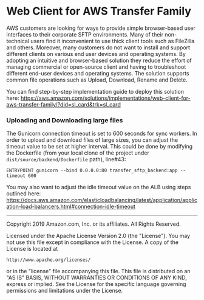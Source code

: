 # Web Client for AWS Transfer Family
AWS customers are looking for ways to provide simple browser-based user interfaces to their corporate SFTP environments. Many of their non-technical users find it inconvenient to use thick client tools such as FileZilla and others. Moreover, many customers do not want to install and support different clients on various end user devices and operating systems. By adopting an intuitive and browser-based solution they reduce the effort of managing commercial or open-source client and having to troubleshoot different end-user devices and operating systems. 
The solution supports common file operations such as Upload, Download, Rename and Delete.

You can find step-by-step implementation guide to deploy this solution here: https://aws.amazon.com/solutions/implementations/web-client-for-aws-transfer-family/?did=sl_card&trk=sl_card



### Uploading and Downloading large files
The Gunicorn connection timeout is set to 600 seconds for sync workers. In order to upload and download files of large sizes, you can adjust the timeout value to be set at higher interval. This could be done by modifying the Dockerfile (from your local clone of the project under `dist/source/backend/Dockerfile` path), line#43:

````
ENTRYPOINT gunicorn --bind 0.0.0.0:80 transfer_sftp_backend:app --timeout 600
````

You may also want to adjust the idle timeout value on the ALB using steps outlined here: https://docs.aws.amazon.com/elasticloadbalancing/latest/application/application-load-balancers.html#connection-idle-timeout


***

Copyright 2019 Amazon.com, Inc. or its affiliates. All Rights Reserved.

Licensed under the Apache License Version 2.0 (the "License"). You may not use this file except in compliance with the 
License. A copy of the License is located at

    http://www.apache.org/licenses/

or in the "license" file accompanying this file. This file is distributed on an "AS IS" BASIS, WITHOUT WARRANTIES OR 
CONDITIONS OF ANY KIND, express or implied. See the License for the specific language governing permissions and 
limitations under the License.
